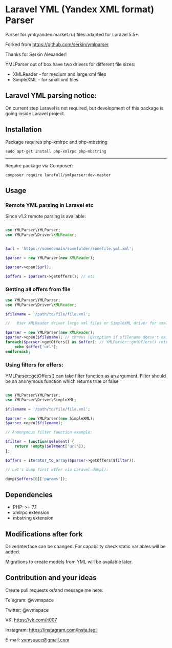 # Laravel YML (Yandex XML format) Parser
Parser for yml(yandex.market.ru) files adapted for Laravel 5.5+.

Forked from https://github.com/serkin/ymlparser

Thanks for Serkin Alexander!

YMLParser out of box have two drivers for different file sizes:
* XMLReader - for medium and large xml files
* SimpleXML - for small xml files


## Laravel YML parsing notice:

On current step Laravel is not required, but development of this package is going inside Laravel project.

## Installation

Package requires php-xmlrpc and php-mbstring

```
sudo apt-get install php-xmlrpc php-mbstring
```

---

Require package via Composer:

```
composer require larafull/ymlparser:dev-master
```

## Usage

### Remote YML parsing in Laravel etc

Since v1.2 remote parsing is available:

```php

use YMLParser\YMLParser;
use YMLParser\Driver\XMLReader;


$url = 'https://somedomain/somefolder/somefile.yml.xml';

$parser = new YMLParser(new XMLReader);

$parser->open($url);

$offers = $parsers->getOffers(); // etc

```


### Getting all offers from file

```php
use YMLParser\YMLParser;
use YMLParser\Driver\XMLReader;

$filename = '/path/to/file/file.xml';

//   User XMLReader driver large xml files or SimpleXML driver for small xml files.

$parser = new YMLParser(new XMLReader);
$parser->open($filename); // throws \Exception if $filename doesn't exist or empty
foreach($parser->getOffers() as $offer): // YMLParser::getOffers() returns \Generator
    echo $offer['url'];
endforeach;
```
### Using filters for offers:

YMLParser::getOffers() can take filter function as an argument. Filter should be an anonymous function which returns true or false
```php

use YMLParser\YMLParser;
use YMLParser\Driver\SimpleXML;

$filename = '/path/to/file/file.xml';

$parser = new YMLParser(new SimpleXML);
$parser->open($filename);

// Anonnymous filter function example:

$filter = function($element) {
    return !empty($element['url']);
}; 

$offers = iterator_to_array($parser->getOffers($filter));

// Let's dump first offer via Laravel dump():

dump($offers[0]['params']);

```

## Dependencies
* PHP: >= 7.1
* xmlrpc extension
* mbstring extension


## Modifications after fork

DriverInterface can be changed. For capability check static variables will be added.

Migrations to create models from YML will be available later.

## Contribution and your ideas

Create pull requests or/and message me here:

Telegram: @vvmspace

Twitter: @vvmspace

VK: https://vk.com/it007

Instagram: https://instagram.com/insta.tagil

E-mail: vvmspace@gmail.com
